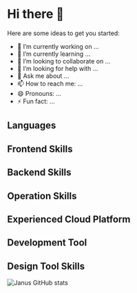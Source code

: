 <h1> Hi there 👋</h1>

<!--
**asdads1551/asdads1551** is a ✨ _special_ ✨ repository because its `README.md` (this file) appears on your GitHub profile.
-->
Here are some ideas to get you started:

- 🔭 I’m currently working on ...
- 🌱 I’m currently learning ...
- 👯 I’m looking to collaborate on ...
- 🤔 I’m looking for help with ...
- 💬 Ask me about ...
- 📫 How to reach me: ...
- 😄 Pronouns: ...
- ⚡ Fun fact: ...


<h2> Languages </h2>
<h2> Frontend Skills </h2>
<h2> Backend Skills </h2>
<h2> Operation Skills </h2>
<h2> Experienced Cloud Platform</h2>
<h2> Development Tool</h2>
<h2> Design Tool Skills </h2>


![Janus GitHub stats](https://github-readme-stats.vercel.app/api?username=asdads1551&show_icons=true&theme=radical)
<!--[![Top Langs](https://github-readme-stats.vercel.app/api/top-langs/?username=asdads1551)](https://github.com/anuraghazra/github-readme-stats)-->
